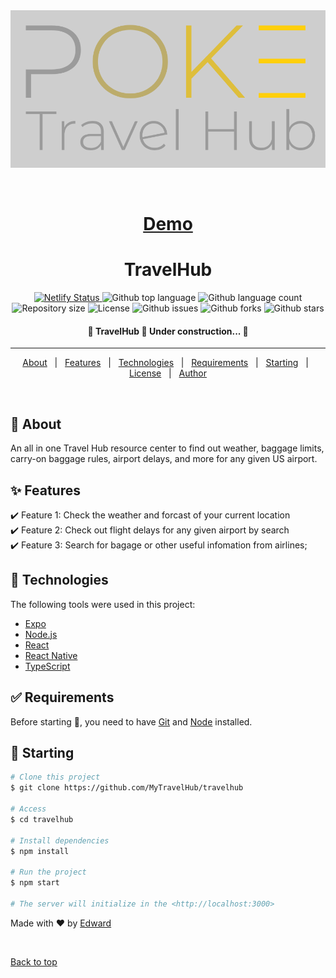 <div align="center" id="top"> 
  <img src="./frontend/src/Images/logo.png" alt="TravelHub" />

&#xa0;

<h1>
  <a href="https://poketravelhub.netlify.app/">Demo</a>
</h1>

</div>

<h1 align="center">TravelHub</h1>

<p align="center">

<a href="https://app.netlify.com/sites/poketravelhub/deploys">
  <img alt="Netlify Status" src="https://api.netlify.com/api/v1/badges/16d90285-cd34-49c8-a7d3-e8ee3dacfe11/deploy-status" />
</a>

  <img alt="Github top language" src="https://img.shields.io/github/languages/top/MyTravelHub/travelhub?color=56BEB8">

  <img alt="Github language count" src="https://img.shields.io/github/languages/count/MyTravelHub/travelhub?color=56BEB8">

  <img alt="Repository size" src="https://img.shields.io/github/repo-size/MyTravelHub/travelhub?color=56BEB8">

  <img alt="License" src="https://img.shields.io/github/license/MyTravelHub/travelhub?color=56BEB8">

  <img alt="Github issues" src="https://img.shields.io/github/issues/MyTravelHub/travelhub?color=56BEB8" />

  <img alt="Github forks" src="https://img.shields.io/github/forks/MyTravelHub/travelhub?color=56BEB8" />

  <img alt="Github stars" src="https://img.shields.io/github/stars/MyTravelHub/travelhub?color=56BEB8" />
</p>

<!-- Status -->

<h4 align="center"> 
	🚧  TravelHub 🚀 Under construction...  🚧
</h4>

<hr>

<p align="center">
  <a href="#dart-about">About</a> &#xa0; | &#xa0; 
  <a href="#sparkles-features">Features</a> &#xa0; | &#xa0;
  <a href="#rocket-technologies">Technologies</a> &#xa0; | &#xa0;
  <a href="#white_check_mark-requirements">Requirements</a> &#xa0; | &#xa0;
  <a href="#checkered_flag-starting">Starting</a> &#xa0; | &#xa0;
  <a href="#memo-license">License</a> &#xa0; | &#xa0;
  <a href="https://github.com/MyTravelHub" target="_blank">Author</a>
</p>

<br>

## :dart: About

An all in one Travel Hub resource center to find out weather, baggage limits, carry-on baggage rules, airport delays, and more for any given US airport.

## :sparkles: Features

:heavy_check_mark: Feature 1: Check the weather and forcast of your current location\
:heavy_check_mark: Feature 2: Check out flight delays for any given airport by search\
:heavy_check_mark: Feature 3: Search for bagage or other useful infomation from airlines;

## :rocket: Technologies

The following tools were used in this project:

- [Expo](https://expo.io/)
- [Node.js](https://nodejs.org/en/)
- [React](https://pt-br.reactjs.org/)
- [React Native](https://reactnative.dev/)
- [TypeScript](https://www.typescriptlang.org/)

## :white_check_mark: Requirements

Before starting :checkered_flag:, you need to have [Git](https://git-scm.com) and [Node](https://nodejs.org/en/) installed.

## :checkered_flag: Starting

```bash
# Clone this project
$ git clone https://github.com/MyTravelHub/travelhub

# Access
$ cd travelhub

# Install dependencies
$ npm install

# Run the project
$ npm start

# The server will initialize in the <http://localhost:3000>
```

Made with :heart: by <a href="https://github.com/Ewynman" target="_blank">Edward </a>

&#xa0;

<a href="#top">Back to top</a>
